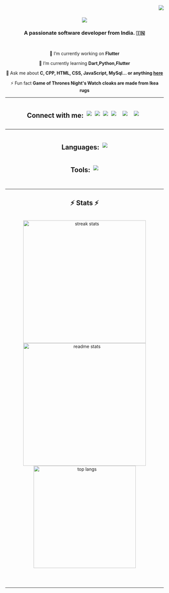 <img align="right" src="https://visitor-badge.laobi.icu/badge?page_id=RamanKumar00.RamanKumar00" />

<h1 align="center">
        <img src="https://readme-typing-svg.herokuapp.com/?font=Righteous&size=35&center=true&vCenter=true&width=500&height=70&duration=4000&lines=Hi+There!+👋;+I'm+Raman+Kumar!;" />
    </h1>
    
 <h3 align="center">A passionate software developer from India. 🇮🇳</h3>
    
<br/>
    
 <div align="center">
     
 🔭 I’m currently working on **Flutter**
     
 🌱 I’m currently learning **Dart,Python,Flutter**
    
 💬 Ask me about **C, CPP, HTML, CSS, JavaScript, MySql... or anything [here](https://github.com/RamanKumar00/RamanKumar00/issues)**
    
⚡ Fun fact **Game of Thrones Night's Watch cloaks are made from Ikea rugs**
    
 </div>
     <hr/>
     <div align="center" style="display: flex; align-items: center; justify-content: center;"> 
        <h2 >Connect with me:</h2>
        <div style="display: flex; margin-left: 10px;">
            <a href="mailto:ramankr7321@gmail.com">
                <img src="https://skillicons.dev/icons?i=gmail" />
              </a>
              <a href="https://www.linkedin.com/in/raman-kumar-b80913282/" target="_blank">
                <img src="https://skillicons.dev/icons?i=linkedin" target="_blank" style="margin: 0 10px 0 10px;" />
              </a>
              <a href="https://RamanKumar00.github.io" target="_blank">
                 <img src="https://skillicons.dev/icons?i=github" target="_blank" /> 
              </a>
              <a href="https://www.instagram.com/__.ramankumar__/" target="_blank">
                <img src="https://skillicons.dev/icons?i=instagram" style="margin: 0 10px 0 10px;" />
            </a>
            <a href="https://discord.com/channels/939438404251287582/939438404251287584" target="_blank">
                <img src="https://skillicons.dev/icons?i=discord" style="margin: 0 10px 0 10px;" />
            </a>
            <a href="https://stackoverflow.com/users/28973253/raman-kumar?tab=profile" target="_blank">
                <img src="https://skillicons.dev/icons?i=stackoverflow" style="margin: 0 10px 0 10px;" />
            </a>
            
 </div>
      </div>
     <hr/>
    <div style="display: flex;flex-direction:column; align-items: center; justify-content: center;">
      <div style="display: flex; align-items: center;">
          <h2>Languages:</h2> 
          <img src="https://skillicons.dev/icons?i=c,cpp,dart,flutter,python,html,css,javascript" style="margin-left: 10px;" />
      </div>
      <div style="display: flex; align-items: center;">
        <h2>Tools:</h2> 
        <img src="https://skillicons.dev/icons?i=windows,linux,github,vscode" style="margin-left: 10px;" />
    </div>
    <!-- <div style="display: flex; align-items: center; justify-content: center;">
        <h2>Database:</h2> 
        <img src="https://skillicons.dev/icons?i=windows,linux,github,vscode" style="margin-left: 10px;" />
    </div>
    <div style="display: flex; align-items: center; justify-content: center;">
        <h2>Framework:</h2> 
        <img src="https://skillicons.dev/icons?i=windows,linux,github,vscode" style="margin-left: 10px;" />
    </div> -->
    </div>
    
 <br/>
    <hr/>
    
 <h2 align="center">⚡ Stats ⚡</h2>
    <br>
    <div align=center>
      <img width=390 src="https://streak-stats.demolab.com/?user=ramankumar00" alt="streak stats"/>
      <img width=390 src="https://github-readme-stats.vercel.app/api?username=ramankumar00&theme=dark&show_icons=true" alt="readme stats" />
      <br/>
      <img width=325 align="center" src="https://github-readme-stats-RamanKumar00.vercel.app/api/top-langs/?username=RamanKumar00&hide=HTML&langs_count=8&layout=compact&theme=react&border_radius=10&size_weight=0.5&count_weight=0.5&exclude_repo=github-readme-stats" alt="top langs" />
    </div>
    
 <br/><br/>
    
  <hr/>
    
 <br/>
